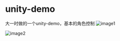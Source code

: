 # unity-demo
大一时做的一个unity-demo，基本的角色控制
![image1]({{site.baseurl}}/https://github.com/icodeajk/unity-demo/raw/master/4.PNG)

![image2]({{site.baseurl}}/https://github.com/icodeajk/unity-demo/raw/master/5.PNG)